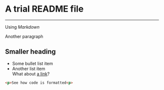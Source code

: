 # A trial README file
---
Using *Markdown*

Another paragraph

## Smaller heading  
- Some bullet list item  
- Another list item  
What about [a link](https://ya.ru)?

```html
<p>See how code is formatted<p>  
```